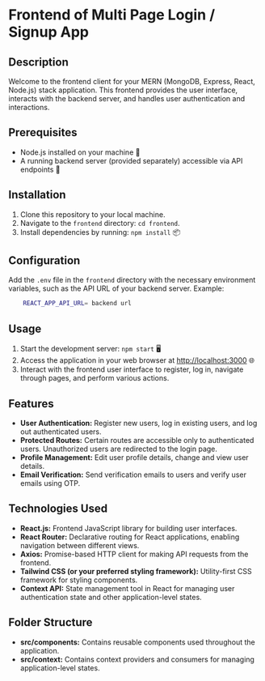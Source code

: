 # Frontend of Multi Page Login / Signup App

## Description

Welcome to the frontend client for your MERN (MongoDB, Express, React, Node.js) stack application. This frontend provides the user interface, interacts with the backend server, and handles user authentication and interactions.

## Prerequisites

- Node.js installed on your machine 🚀
- A running backend server (provided separately) accessible via API endpoints 📡

## Installation

1. Clone this repository to your local machine.
2. Navigate to the `frontend` directory: `cd frontend`.
3. Install dependencies by running: `npm install` 📦

## Configuration

Add the `.env` file in the `frontend` directory with the necessary environment variables, such as the API URL of your backend server. Example:

```bash
    REACT_APP_API_URL= backend url
```

## Usage

1. Start the development server: `npm start` 🖥️
2. Access the application in your web browser at [http://localhost:3000](http://localhost:3000) 🌐
3. Interact with the frontend user interface to register, log in, navigate through pages, and perform various actions.

## Features

- **User Authentication:** Register new users, log in existing users, and log out authenticated users.
- **Protected Routes:** Certain routes are accessible only to authenticated users. Unauthorized users are redirected to the login page.
- **Profile Management:** Edit user profile details, change and view user details.
- **Email Verification:** Send verification emails to users and verify user emails using OTP.

## Technologies Used

- **React.js:** Frontend JavaScript library for building user interfaces.
- **React Router:** Declarative routing for React applications, enabling navigation between different views.
- **Axios:** Promise-based HTTP client for making API requests from the frontend.
- **Tailwind CSS (or your preferred styling framework):** Utility-first CSS framework for styling components.
- **Context API:** State management tool in React for managing user authentication state and other application-level states.

## Folder Structure

- **src/components:** Contains reusable components used throughout the application.
- **src/context:** Contains context providers and consumers for managing application-level states.
